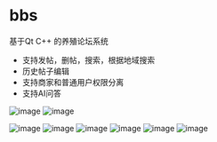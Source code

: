 # bbs
基于Qt C++ 的养殖论坛系统
* 支持发帖，删帖，搜索，根据地域搜索
* 历史帖子编辑
* 支持商家和普通用户权限分离
* 支持AI问答

![image](https://github.com/user-attachments/assets/a30b48e8-b7e4-4f0e-bfe4-a35bc6cc2698)
![image](https://github.com/user-attachments/assets/13a9eb60-4be7-46ee-ae97-55d742d00706)

![image](https://github.com/user-attachments/assets/6ddddde2-6c09-4636-ae8f-e02d7fa50cd7)
![image](https://github.com/user-attachments/assets/dab6bf21-c5c9-4c70-b021-b56c599fd7e8)
![image](https://github.com/user-attachments/assets/612e863d-85aa-40d2-8850-a4d0b5cf19d2)
![image](https://github.com/user-attachments/assets/bb782251-5aa6-401b-be63-ee139477982b)
![image](https://github.com/user-attachments/assets/d06a44f5-15c6-41d5-9052-e5e8f8d86b81)
![image](https://github.com/user-attachments/assets/b437a0c3-c995-4513-b230-37623dadd17a)
